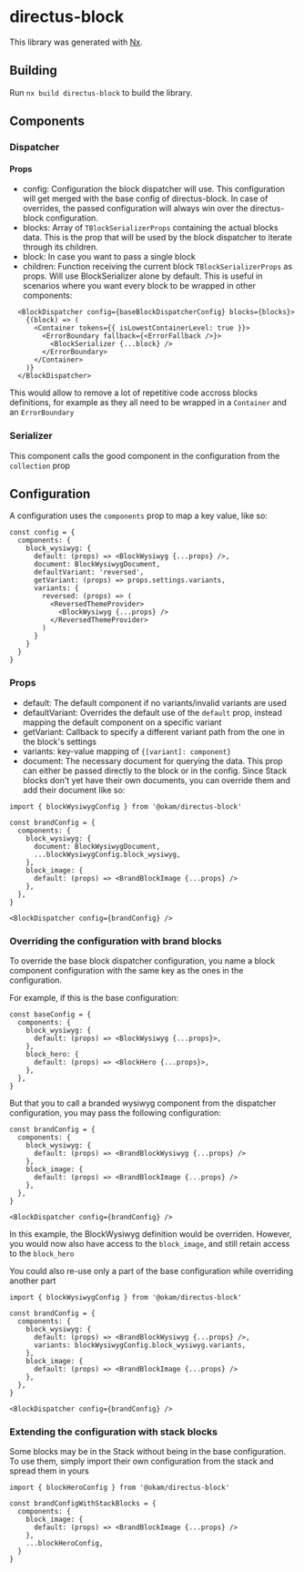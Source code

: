 # directus-block

This library was generated with [Nx](https://nx.dev).

## Building

Run `nx build directus-block` to build the library.

## Components

### Dispatcher

#### Props

- config: Configuration the block dispatcher will use. This configuration will get merged with the base config of directus-block. In case of overrides, the passed configuration will always win over the directus-block configuration.
- blocks: Array of `TBlockSerializerProps` containing the actual blocks data. This is the prop that will be used by the block dispatcher to iterate through its children.
- block: In case you want to pass a single block
- children: Function receiving the current block `TBlockSerializerProps` as props. Will use BlockSerializer alone by default. This is useful in scenarios where you want every block to be wrapped in other components:

```tsx
  <BlockDispatcher config={baseBlockDispatcherConfig} blocks={blocks}>
    {(block) => (
      <Container tokens={{ isLowestContainerLevel: true }}>
        <ErrorBoundary fallback={<ErrorFallback />}>
          <BlockSerializer {...block} />
        </ErrorBoundary>
      </Container>
    )}
  </BlockDispatcher>
```

This would allow to remove a lot of repetitive code accross blocks definitions, for example as they all need to be wrapped in a `Container` and an `ErrorBoundary`

### Serializer

This component calls the good component in the configuration from the `collection` prop

## Configuration

A configuration uses the `components` prop to map a key value, like so:

```tsx
const config = {
  components: {
    block_wysiwyg: {
      default: (props) => <BlockWysiwyg {...props} />,
      document: BlockWysiwygDocument,
      defaultVariant: 'reversed',
      getVariant: (props) => props.settings.variants,
      variants: {
        reversed: (props) => (
          <ReversedThemeProvider>
            <BlockWysiwyg {...props} />
          </ReversedThemeProvider>
        )
      }
    }
  }
}
```

### Props

- default: The default component if no variants/invalid variants are used
- defaultVariant: Overrides the default use of the `default` prop, instead mapping the default component on a specific variant
- getVariant: Callback to specify a different variant path from the one in the block's settings
- variants: key-value mapping of `{[variant]: component}`
- document: The necessary document for querying the data. This prop can either be passed directly to the block or in the config. Since Stack blocks don't yet have their own documents, you can override them and add their document like so:

```tsx
import { blockWysiwygConfig } from '@okam/directus-block'

const brandConfig = {
  components: {
    block_wysiwyg: {
      document: BlockWysiwygDocument,
      ...blockWysiwygConfig.block_wysiwyg,
    },
    block_image: {
      default: (props) => <BrandBlockImage {...props} />
    },
  },
}

<BlockDispatcher config={brandConfig} />
```

### Overriding the configuration with brand blocks

To override the base block dispatcher configuration, you name a block component configuration with the same key as the ones in the configuration.

For example, if this is the base configuration:

```tsx
const baseConfig = {
  components: {
    block_wysiwyg: {
      default: (props) => <BlockWysiwyg {...props}>,
    },
    block_hero: {
      default: (props) => <BlockHero {...props}>,
    },
  },
}
```

But that you to call a branded wysiwyg component from the dispatcher configuration, you may pass the following configuration:

```tsx
const brandConfig = {
  components: {
    block_wysiwyg: {
      default: (props) => <BrandBlockWysiwyg {...props} />
    },
    block_image: {
      default: (props) => <BrandBlockImage {...props} />
    },
  },
}

<BlockDispatcher config={brandConfig} />
```

In this example, the BlockWysiwyg definition would be overriden. However, you would now also have access to the `block_image`, and still retain access to the `block_hero`

You could also re-use only a part of the base configuration while overriding another part

```tsx
import { blockWysiwygConfig } from '@okam/directus-block'

const brandConfig = {
  components: {
    block_wysiwyg: {
      default: (props) => <BrandBlockWysiwyg {...props} />,
      variants: blockWysiwygConfig.block_wysiwyg.variants,
    },
    block_image: {
      default: (props) => <BrandBlockImage {...props} />
    },
  },
}

<BlockDispatcher config={brandConfig} />
```

### Extending the configuration with stack blocks

Some blocks may be in the Stack without being in the base configuration. To use them, simply import their own configuration from the stack and spread them in yours

```tsx
import { blockHeroConfig } from '@okam/directus-block'

const brandConfigWithStackBlocks = {
  components: {
    block_image: {
      default: (props) => <BrandBlockImage {...props} />
    },
    ...blockHeroConfig,
  }
}
```